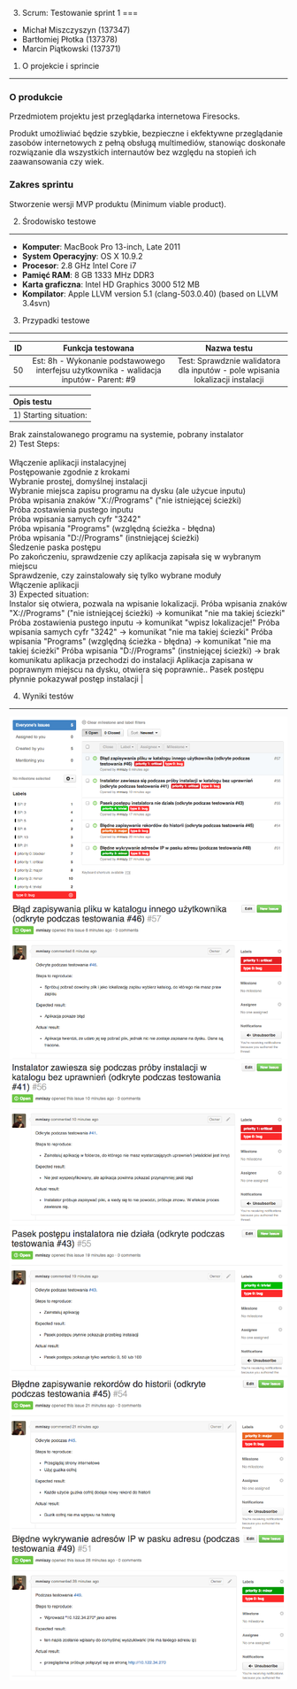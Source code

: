 3. Scrum: Testowanie sprint 1
===

* Michał Miszczyszyn (137347)
* Bartłomiej Płotka (137378)
* Marcin Piątkowski (137371)

1. O projekcie i sprincie
---

### O produkcie

Przedmiotem projektu jest przeglądarka internetowa Firesocks.

Produkt umożliwiać będzie szybkie, bezpieczne i ekfektywne przeglądanie zasobów internetowych z pełną obsługą multimediów, stanowiąc doskonałe rozwiązanie dla wszystkich internautów bez względu na stopień ich zaawansowania czy wiek.

### Zakres sprintu

Stworzenie wersji MVP produktu (Minimum viable product).

2. Środowisko testowe
---

* **Komputer**: MacBook Pro 13-inch, Late 2011
* **System Operacyjny**: OS X 10.9.2
* **Procesor**: 2.8 GHz Intel Core i7
* **Pamięć RAM**: 8 GB 1333 MHz DDR3
* **Karta graficzna**: Intel HD Graphics 3000 512 MB
* **Kompilator**: Apple LLVM version 5.1 (clang-503.0.40) (based on LLVM 3.4svn)

3. Przypadki testowe
---

| ID        | Funkcja testowana           | Nazwa testu  | 
| :------------:|:-------------:| :-----:| 
| 50   | Est: 8h - Wykonanie podstawowego interfejsu użytkownika - walidacja inputów- Parent: #9  | Test: Sprawdznie walidatora dla inputów - pole wpisania lokalizacji instalacji |

|Opis testu |
|:---- |
| 1) Starting situation:</br>
Brak zainstalowanego programu na systemie, pobrany instalator</br>
2) Test Steps:</br>
</br>
Włączenie aplikacji instalacyjnej</br>
Postępowanie zgodnie z krokami</br>
Wybranie prostej, domyślnej instalacji</br>
Wybranie miejsca zapisu programu na dysku (ale użycue inputu)</br>
Próba wpisania znaków "X://Programs" ("nie istniejącej ścieżki)</br>
Próba zostawienia pustego inputu</br>
Próba wpisania samych cyfr "3242"</br>
Próba wpisania "Programs" (względną ścieżka - błędna)</br>
Próba wpisania "D://Programs" (instniejącej ścieżki)</br>
Śledzenie paska postępu</br>
Po zakończeniu, sprawdzenie czy aplikacja zapisała się w wybranym miejscu</br>
Sprawdzenie, czy zainstalowały się tylko wybrane moduły</br>
Włączenie aplikacji</br>
3) Expected situation:</br>
Instalor się otwiera, pozwala na wpisanie lokalizacji.
Próba wpisania znaków "X://Programs" ("nie istniejącej ścieżki) -> komunikat "nie ma takiej ściezki"
Próba zostawienia pustego inputu -> komunikat "wpisz lokalizacje!"
Próba wpisania samych cyfr "3242" -> komunikat "nie ma takiej ściezki"
Próba wpisania "Programs" (względną ścieżka - błędna) -> komunikat "nie ma takiej ścieżki"
Próba wpisania "D://Programs" (instniejącej ścieżki) -> brak komunikatu aplikacja przechodzi do instalacji Aplikacja zapisana w poprawnym miejscu na dysku, otwiera się poprawnie.. Pasek postępu płynnie pokazywał postęp instalacji |

4. Wyniki testów
---

![](1.png)
![](2.png)
![](3.png)
![](4.png)
![](5.png)
![](6.png)
